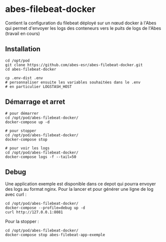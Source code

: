 # abes-filebeat-docker

Contient la configuration du filebeat déployé sur un nœud docker à l'Abes qui permet d'envoyer les logs des conteneurs vers le puits de logs de l'Abes (travail en cours)

## Installation

```
cd /opt/pod
git clone https://github.com/abes-esr/abes-filebeat-docker.git
cd abes-filebeat-docker

cp .env-dist .env
# personnaliser ensuite les variables souhaitées dans le .env
# en particulier LOGSTASH_HOST
```

## Démarrage et arret

```
# pour démarrer
cd /opt/pod/abes-filebeat-docker/
docker-compose up -d

# pour stopper
cd /opt/pod/abes-filebeat-docker/
docker-compose stop

# pour voir les logs
cd /opt/pod/abes-filebeat-docker/
docker-compose logs -f --tail=50
```
## Debug

Une application exemple est disponible dans ce depot qui pourra envoyer des logs au format nginx.
Pour la lancer et pour générer une ligne de log avec curl :
```
cd /opt/pod/abes-filebeat-docker/
docker-compose --profile=debug up -d
curl http://127.0.0.1:8081
```

Pour la stopper :
```
cd /opt/pod/abes-filebeat-docker/
docker-compose stop abes-filebeat-app-exemple
```

